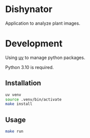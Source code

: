# Dishynator

Application to analyze plant images.

# Development

Using [uv](https://docs.astral.sh/uv/) to manage python packages.

Python 3.10 is required.

## Installation

```bash
uv venv
source .venv/bin/activate
make install
```

## Usage

```bash
make run
```

